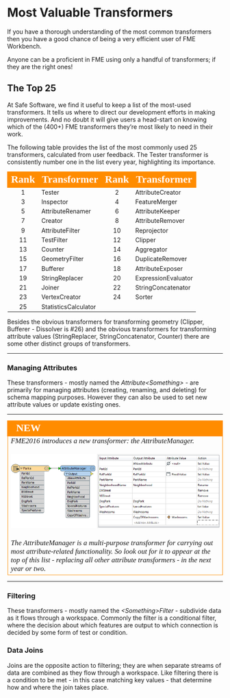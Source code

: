 # Most Valuable Transformers #

If you have a thorough understanding of the most common transformers then you have a good chance of being a very efficient user of FME Workbench.

Anyone can be a proficient in FME using only a handful of transformers; if they are the right ones!

## The Top 25 ##
At Safe Software, we find it useful to keep a list of the most-used transformers. It tells us where to direct our development efforts in making improvements. And no doubt it will give users a head-start on knowing which of the (400+) FME transformers they’re most likely to need in their work.

The following table provides the list of the most commonly used 25 transformers, calculated from user feedback. The Tester transformer is consistently number one in the list every year, highlighting its importance.

<table style="border-spacing: 0px">
<tr>
<th style="vertical-align:middle;background-color:darkorange;border: 2px solid darkorange">
<span style="color:white;font-size:x-large;font-weight: bold;font-family:serif">Rank</span></th>
<th style="vertical-align:middle;background-color:darkorange;border: 2px solid darkorange">
<span style="color:white;font-size:x-large;font-weight: bold;font-family:serif">Transformer</th>
<th style="vertical-align:middle;background-color:darkorange;border: 2px solid darkorange">
<span style="color:white;font-size:x-large;font-weight: bold;font-family:serif">Rank</span></th>
<th style="vertical-align:middle;background-color:darkorange;border: 2px solid darkorange">
<span style="color:white;font-size:x-large;font-weight: bold;font-family:serif">Transformer</th>
</tr>
<tr><td style="text-align:center">1</td><td>Tester</td><td style="text-align:center">2</td><td>AttributeCreator</td></tr>
<tr><td style="text-align:center">3</td><td>Inspector</td><td style="text-align:center">4</td><td>FeatureMerger</td></tr>
<tr><td style="text-align:center">5</td><td>AttributeRenamer</td><td style="text-align:center">6</td><td>AttributeKeeper</td></tr>
<tr><td style="text-align:center">7</td><td>Creator</td><td style="text-align:center">8</td><td>AttributeRemover</td></tr>
<tr><td style="text-align:center">9</td><td>AttributeFilter</td><td style="text-align:center">10</td><td>Reprojector</td></tr>
<tr><td style="text-align:center">11</td><td>TestFilter</td><td style="text-align:center">12</td><td>Clipper</td></tr>
<tr><td style="text-align:center">13</td><td>Counter</td><td style="text-align:center">14</td><td>Aggregator</td></tr>
<tr><td style="text-align:center">15</td><td>GeometryFilter</td><td style="text-align:center">16</td><td>DuplicateRemover</td></tr>
<tr><td style="text-align:center">17</td><td>Bufferer</td><td style="text-align:center">18</td><td>AttributeExposer</td></tr>
<tr><td style="text-align:center">19</td><td>StringReplacer</td><td style="text-align:center">20</td><td>ExpressionEvaluator</td></tr>
<tr><td style="text-align:center">21</td><td>Joiner</td><td style="text-align:center">22</td><td>StringConcatenator</td></tr>
<tr><td style="text-align:center">23</td><td>VertexCreator</td><td style="text-align:center">24</td><td>Sorter</td></tr>
<tr><td style="text-align:center">25</td><td>StatisticsCalculator</td></tr>
</table>

Besides the obvious transformers for transforming geometry (Clipper, Bufferer - Dissolver is #26) and the obvious transformers for transforming attribute values (StringReplacer, StringConcatenator, Counter) there are some other distinct groups of transformers.

---

### Managing Attributes ###
These transformers - mostly named the *Attribute<Something\>* - are primarily for managing attributes (creating, renaming, and deleting) for schema mapping purposes. However they can also be used to set new attribute values or update existing ones.

---

<!--New Section--> 

<table style="border-spacing: 0px">
<tr>
<td style="vertical-align:middle;background-color:darkorange;border: 2px solid darkorange">
<i class="fa fa-bolt fa-lg fa-pull-left fa-fw" style="color:white;padding-right: 12px;vertical-align:text-top"></i>
<span style="color:white;font-size:x-large;font-weight: bold;font-family:serif">NEW</span>
</td>
</tr>

<tr>
<td style="border: 1px solid darkorange">
<span style="font-family:serif; font-style:italic; font-size:larger">
FME2016 introduces a new transformer: the AttributeManager.
<br><br><img src="./Images/Img5.11.AttributeManagerNew.png">
<br><br>The AttributeManager is a multi-purpose transformer for carrying out most attribute-related functionality. So look out for it to appear at the top of this list - replacing all other attribute transformers - in the next year or two.
</span>
</td>
</tr>
</table>

---

### Filtering ###
These transformers - mostly named the *<Something\>Filter* - subdivide data as it flows through a workspace. Commonly the filter is a conditional filter, where the decision about which features are output to which connection is decided by some form of test or condition.


### Data Joins ###
Joins are the opposite action to filtering; they are when separate streams of data are combined as they flow through a workspace. Like filtering there is a condition to be met - in this case matching key values - that determine how and where the join takes place.